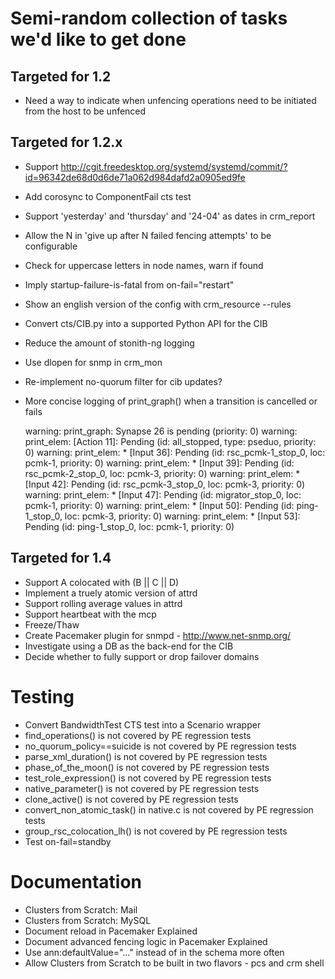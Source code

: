 # Semi-random collection of tasks we'd like to get done

## Targeted for 1.2
- Need a way to indicate when unfencing operations need to be initiated from the host to be unfenced

## Targeted for 1.2.x

- Support
  http://cgit.freedesktop.org/systemd/systemd/commit/?id=96342de68d0d6de71a062d984dafd2a0905ed9fe
- Add corosync to ComponentFail cts test
- Support 'yesterday' and 'thursday' and '24-04' as dates in crm_report 
- Allow the N in 'give up after N failed fencing attempts' to be configurable 
- Check for uppercase letters in node names, warn if found
- Imply startup-failure-is-fatal from on-fail="restart" 
- Show an english version of the config with crm_resource --rules
- Convert cts/CIB.py into a supported Python API for the CIB
- Reduce the amount of stonith-ng logging
- Use dlopen for snmp in crm_mon
- Re-implement no-quorum filter for cib updates?
- More concise logging of print_graph() when a transition is cancelled or fails

    warning: print_graph: Synapse 26 is pending (priority: 0)
    warning: print_elem:     [Action 11]: Pending (id: all_stopped, type: pseduo, priority: 0)
    warning: print_elem:      * [Input 36]: Pending (id: rsc_pcmk-1_stop_0, loc: pcmk-1, priority: 0)
    warning: print_elem:      * [Input 39]: Pending (id: rsc_pcmk-2_stop_0, loc: pcmk-3, priority: 0)
    warning: print_elem:      * [Input 42]: Pending (id: rsc_pcmk-3_stop_0, loc: pcmk-3, priority: 0)
    warning: print_elem:      * [Input 47]: Pending (id: migrator_stop_0, loc: pcmk-1, priority: 0)
    warning: print_elem:      * [Input 50]: Pending (id: ping-1_stop_0, loc: pcmk-3, priority: 0)
    warning: print_elem:      * [Input 53]: Pending (id: ping-1_stop_0, loc: pcmk-1, priority: 0)


## Targeted for 1.4

- Support A colocated with (B || C || D)
- Implement a truely atomic version of attrd
- Support rolling average values in attrd
- Support heartbeat with the mcp
- Freeze/Thaw
- Create Pacemaker plugin for snmpd - http://www.net-snmp.org/
- Investigate using a DB as the back-end for the CIB
- Decide whether to fully support or drop failover domains

# Testing
- Convert BandwidthTest CTS test into a Scenario wrapper
- find_operations() is not covered by PE regression tests
- no_quorum_policy==suicide is not covered by PE regression tests
- parse_xml_duration() is not covered by PE regression tests
- phase_of_the_moon() is not covered by PE regression tests
- test_role_expression() is not covered by PE regression tests
- native_parameter() is not covered by PE regression tests
- clone_active() is not covered by PE regression tests
- convert_non_atomic_task() in native.c is not covered by PE regression tests
- group_rsc_colocation_lh() is not covered by PE regression tests
- Test on-fail=standby

# Documentation
- Clusters from Scratch: Mail
- Clusters from Scratch: MySQL
- Document reload in Pacemaker Explained
- Document advanced fencing logic in Pacemaker Explained
- Use ann:defaultValue="..." instead of <optional> in the schema more often
- Allow Clusters from Scratch to be built in two flavors - pcs and crm shell
